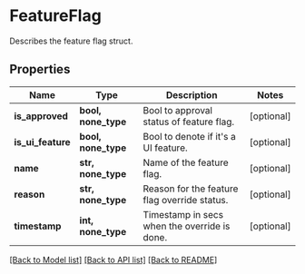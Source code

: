 # FeatureFlag

Describes the feature flag struct.

## Properties
Name | Type | Description | Notes
------------ | ------------- | ------------- | -------------
**is_approved** | **bool, none_type** | Bool to approval status of feature flag. | [optional] 
**is_ui_feature** | **bool, none_type** | Bool to denote if it&#39;s a UI feature. | [optional] 
**name** | **str, none_type** | Name of the feature flag. | [optional] 
**reason** | **str, none_type** | Reason for the feature flag override status. | [optional] 
**timestamp** | **int, none_type** | Timestamp in secs when the override is done. | [optional] 

[[Back to Model list]](../README.md#documentation-for-models) [[Back to API list]](../README.md#documentation-for-api-endpoints) [[Back to README]](../README.md)


